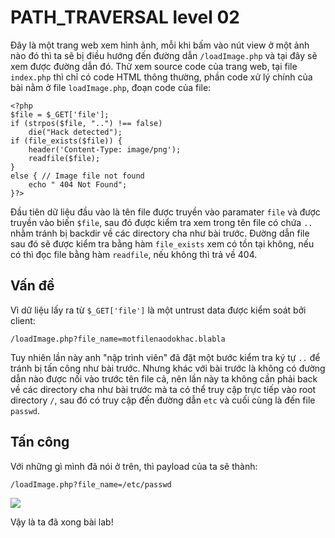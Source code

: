 # PATH_TRAVERSAL level 02 

Đây là một trang web xem hình ảnh, mỗi khi bấm vào nút view ở một ảnh nào đó thì ta sẽ bị điều hướng đến đường dẫn `/loadImage.php` và tại đây sẽ xem được đường dẫn đó. Thử xem source code của trang web, tại file `index.php` thì chỉ có code HTML thông thường, phần code xử lý chính của bài nằm ở file `loadImage.php`, đoạn code của file:

```
<?php 
$file = $_GET['file'];
if (strpos($file, "..") !== false)
    die("Hack detected");
if (file_exists($file)) {
    header('Content-Type: image/png');
    readfile($file);
}
else { // Image file not found
    echo " 404 Not Found";
}?>
```

Đầu tiên dữ liệu đầu vào là tên file được truyền vào paramater `file` và được truyền vào biến `$file`, sau đó được kiểm tra xem trong tên file có chứa `..` nhằm tránh bị backdir về các directory cha như bài trước. Đường dẫn file sau đó sẽ được kiểm tra bằng hàm `file_exists` xem có tồn tại không, nếu có thì đọc file bằng hàm `readfile`, nếu không thì trả về 404.

## Vấn đề

Vì dữ liệu lấy ra từ `$_GET['file']` là một untrust data được kiểm soát bởi client:
```
/loadImage.php?file_name=motfilenaodokhac.blabla
```
Tuy nhiên lần này anh "nập trình viên" đã đặt một bước kiểm tra ký tự `..` để tránh bị tấn công như bài trước. Nhưng khác với bài trước là không có đường dẫn nào được nối vào trước tên file cả, nên lần này ta không cần phải back về các directory cha như bài trước mà ta có thể truy cập trực tiếp vào root directory `/`, sau đó có truy cập đến đường dẫn `etc` và cuối cùng là đến file `passwd`.

## Tấn công

Với những gì mình đã nói ở trên, thì payload của ta sẽ thành:
```
/loadImage.php?file_name=/etc/passwd
```

![](https://i.imgur.com/c3jCHb8.png)

Vậy là ta đã xong bài lab!
